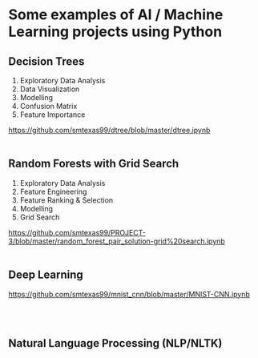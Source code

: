 
# Some examples of AI / Machine Learning projects using Python

## Decision Trees
1. Exploratory Data Analysis
2. Data Visualization
3. Modelling
4. Confusion Matrix
5. Feature Importance

https://github.com/smtexas99/dtree/blob/master/dtree.ipynb
<br></br>
## Random Forests with Grid Search
1. Exploratory Data Analysis
2. Feature Engineering
3. Feature Ranking & Selection
4. Modelling
5. Grid Search

https://github.com/smtexas99/PROJECT-3/blob/master/random_forest_pair_solution-grid%20search.ipynb
<br></br>
## Deep Learning

https://github.com/smtexas99/mnist_cnn/blob/master/MNIST-CNN.ipynb

<br></br>
## Natural Language Processing (NLP/NLTK)

